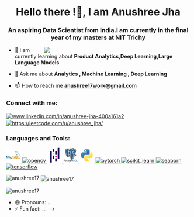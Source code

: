 <h1 align="center">Hello there !👋, I am Anushree Jha</h1>
<h3 align="center">An aspiring Data Scientist from India.I am currently in the final year of my masters at NIT Trichy</h3>
<img align="right" width="400" src="https://media.tenor.com/IF2JdxzmyN4AAAAi/coding-girl.gif">

- 🌱 I am currently learning about **Product Analytics,Deep Learning,Large Language Models**

- 💬 Ask me about **Analytics , Machine Learning , Deep Learning**

- 📫 How to reach me **anushree17work@gmail.com**

<h3 align="left">Connect with me:</h3>
<p align="left">
<a href="https://linkedin.com/in/www.linkedin.com/in/anushree-jha-400a161a2" target="blank"><img align="center" src="https://raw.githubusercontent.com/rahuldkjain/github-profile-readme-generator/master/src/images/icons/Social/linked-in-alt.svg" alt="www.linkedin.com/in/anushree-jha-400a161a2" height="30" width="40" /></a>
<a href="https://www.leetcode.com/https://leetcode.com/u/anushree_jha/" target="blank"><img align="center" src="https://raw.githubusercontent.com/rahuldkjain/github-profile-readme-generator/master/src/images/icons/Social/leet-code.svg" alt="https://leetcode.com/u/anushree_jha/" height="30" width="40" /></a>
</p>

<h3 align="left">Languages and Tools:</h3>
<p align="left"> <a href="https://www.mysql.com/" target="_blank" rel="noreferrer"> <img src="https://raw.githubusercontent.com/devicons/devicon/master/icons/mysql/mysql-original-wordmark.svg" alt="mysql" width="40" height="40"/> </a> <a href="https://opencv.org/" target="_blank" rel="noreferrer"> <img src="https://www.vectorlogo.zone/logos/opencv/opencv-icon.svg" alt="opencv" width="40" height="40"/> </a> <a href="https://pandas.pydata.org/" target="_blank" rel="noreferrer"> <img src="https://raw.githubusercontent.com/devicons/devicon/2ae2a900d2f041da66e950e4d48052658d850630/icons/pandas/pandas-original.svg" alt="pandas" width="40" height="40"/> </a> <a href="https://www.postgresql.org" target="_blank" rel="noreferrer"> <img src="https://raw.githubusercontent.com/devicons/devicon/master/icons/postgresql/postgresql-original-wordmark.svg" alt="postgresql" width="40" height="40"/> </a> <a href="https://www.python.org" target="_blank" rel="noreferrer"> <img src="https://raw.githubusercontent.com/devicons/devicon/master/icons/python/python-original.svg" alt="python" width="40" height="40"/> </a> <a href="https://pytorch.org/" target="_blank" rel="noreferrer"> <img src="https://www.vectorlogo.zone/logos/pytorch/pytorch-icon.svg" alt="pytorch" width="40" height="40"/> </a> <a href="https://scikit-learn.org/" target="_blank" rel="noreferrer"> <img src="https://upload.wikimedia.org/wikipedia/commons/0/05/Scikit_learn_logo_small.svg" alt="scikit_learn" width="40" height="40"/> </a> <a href="https://seaborn.pydata.org/" target="_blank" rel="noreferrer"> <img src="https://seaborn.pydata.org/_images/logo-mark-lightbg.svg" alt="seaborn" width="40" height="40"/> </a> <a href="https://www.tensorflow.org" target="_blank" rel="noreferrer"> <img src="https://www.vectorlogo.zone/logos/tensorflow/tensorflow-icon.svg" alt="tensorflow" width="40" height="40"/> </a> </p>

<p><img align="left" src="https://github-readme-stats.vercel.app/api/top-langs?username=anushree17&show_icons=true&locale=en&layout=compact" alt="anushree17" /></p>

<p>&nbsp;<img align="center" src="https://github-readme-stats.vercel.app/api?username=anushree17&show_icons=true&locale=en" alt="anushree17" /></p>

<p><img align="center" src="https://github-readme-streak-stats.herokuapp.com/?user=anushree17&" alt="anushree17" /></p>




- 😄 Pronouns: ...
- ⚡ Fun fact: ...
-->
